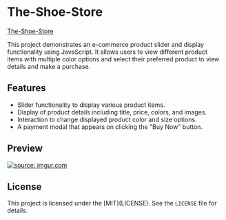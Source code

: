 # The-Shoe-Store
[The-Shoe-Store](https://the-shoe-store-app.netlify.app)


<p> This project demonstrates an e-commerce product slider and display functionality using JavaScript. It allows users to view different product items with multiple color options and select their preferred product to view details and make a purchase.</p>

<h2> Features </h2>
<ul>
  <li> Slider functionality to display various product items.</li>
  <li> Display of product details including title, price, colors, and images.</li>
  <li> Interaction to change displayed product color and size options.</li>
  <li>A payment modal that appears on clicking the "Buy Now" button.</li>
</ul>


<h2> Preview </h2>
<a href="https://imgur.com/37EMJsc"><img src="https://i.imgur.com/37EMJsc.png" title="source: imgur.com" /></a>

<h2> License </h2>
 <p>This project is licensed under the [MIT](LICENSE). See the <code>LICENSE</code> file for details.</p>
